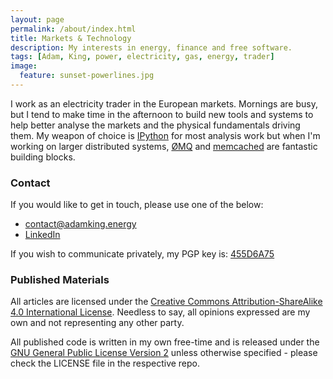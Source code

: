 ```yaml
---
layout: page
permalink: /about/index.html
title: Markets & Technology
description: My interests in energy, finance and free software. 
tags: [Adam, King, power, electricity, gas, energy, trader]
image:
  feature: sunset-powerlines.jpg
---
```


I work as an electricity trader in the European markets.  Mornings are busy, but I tend to make time in the afternoon to build new tools and systems to help better analyse the markets and the physical fundamentals driving them.  My weapon of choice is [IPython](http://ipython.org) for most analysis work but when I'm working on larger distributed systems, [ØMQ](http://zeromq.org) and [memcached](http://memcached.org) are fantastic building blocks.


### Contact

If you would like to get in touch, please use one of the below:

- [contact@adamking.energy](mailto:contact@adamking.energy)
- [LinkedIn](https://www.linkedin.com/in/adamkinguk)

If you wish to communicate privately, my PGP key is: [455D6A75](assets/adamking-pgp.asc.txt)

### Published Materials

All articles are licensed under the [Creative Commons Attribution-ShareAlike 4.0 International License](http://creativecommons.org/licenses/by-sa/4.0/).  Needless to say, all opinions expressed are my own and not representing any other party.

All published code is written in my own free-time and is released under the [GNU General Public License Version 2](https://www.gnu.org/licenses/gpl-2.0.txt) unless otherwise specified - please check the LICENSE file in the respective repo.


